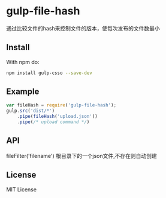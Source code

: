 gulp-file-hash
===========

通过比较文件的hash来控制文件的版本，使每次发布的文件数最小

## Install
With npm do:
```bash
npm install gulp-csso --save-dev
```

## Example

```js
var fileHash = require('gulp-file-hash');
gulp.src('dist/*')
    .pipe(fileHash('upload.json'))
    .pipe(/* upload command */)
```

## API

fileFilter('filename')
根目录下的一个json文件,不存在则自动创建

## License
MIT License